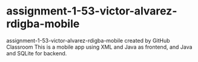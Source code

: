 # assignment-1-53-victor-alvarez-rdigba-mobile
assignment-1-53-victor-alvarez-rdigba-mobile created by GitHub Classroom
This is a mobile app using XML and Java as frontend, and Java and SQLite for backend.
